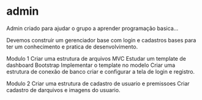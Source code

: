 # admin
Admin criado para ajudar o grupo a aprender programação basica...

Devemos construir um gerenciador base com login e cadastros bases para ter um conhecimento e pratica de desenvolvimento.

Modulo 1
  Criar uma estrutura de arquivos MVC
  Estudar um template de dashboard Bootstrap
  Implementar o template no modelo
  Criar uma estrutura de conexão de banco
  criar e configurar a tela de login e registro.
  
Modulo 2
  Criar uma estrutura de cadastro de usuario e premissoes
  Criar cadastro de darquivos e imagens do usuario.

